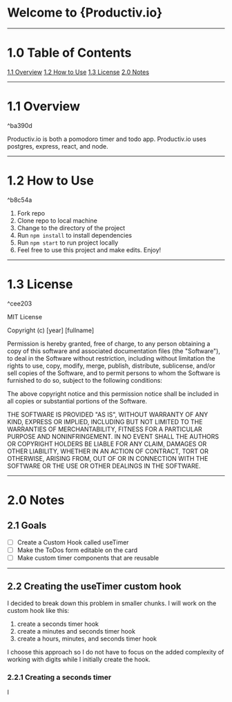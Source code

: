 # Welcome to {Productiv.io}

___
# 1.0 Table of Contents
[1.1 Overview](#11-Overview)
[1.2 How to Use](#12-How-to-Use)
[1.3 License](#13-License)
[2.0 Notes](#20-Notes)
___
# 1.1 Overview

^ba390d

Productiv.io is both a pomodoro timer and todo app. Productiv.io uses postgres, express, react, and node. 
___
# 1.2 How to Use

^b8c54a

1. Fork repo
2. Clone repo to local machine
3. Change to the directory of the project
4. Run ```npm install``` to install dependencies
5. Run ```npm start``` to run project locally
6.  Feel free to use this project and make edits. Enjoy!
___
# 1.3 License

^cee203

MIT License

Copyright (c) [year] [fullname]

Permission is hereby granted, free of charge, to any person obtaining a copy
of this software and associated documentation files (the "Software"), to deal
in the Software without restriction, including without limitation the rights
to use, copy, modify, merge, publish, distribute, sublicense, and/or sell
copies of the Software, and to permit persons to whom the Software is
furnished to do so, subject to the following conditions:

The above copyright notice and this permission notice shall be included in all
copies or substantial portions of the Software.

THE SOFTWARE IS PROVIDED "AS IS", WITHOUT WARRANTY OF ANY KIND, EXPRESS OR
IMPLIED, INCLUDING BUT NOT LIMITED TO THE WARRANTIES OF MERCHANTABILITY,
FITNESS FOR A PARTICULAR PURPOSE AND NONINFRINGEMENT. IN NO EVENT SHALL THE
AUTHORS OR COPYRIGHT HOLDERS BE LIABLE FOR ANY CLAIM, DAMAGES OR OTHER
LIABILITY, WHETHER IN AN ACTION OF CONTRACT, TORT OR OTHERWISE, ARISING FROM,
OUT OF OR IN CONNECTION WITH THE SOFTWARE OR THE USE OR OTHER DEALINGS IN THE
SOFTWARE.

___

# 2.0 Notes
## 2.1 Goals
- [ ] Create a Custom Hook called useTimer
- [ ] Make the ToDos form editable on the card
- [ ] Make custom timer components that are reusable 

___
## 2.2 Creating the useTimer custom hook
I decided to break down this problem in smaller chunks. I will work on the custom hook like this:
1. create a seconds timer hook
2. create a minutes and seconds timer hook
3. create a hours, minutes, and seconds timer hook

I choose this approach so I do not have to focus on the added complexity of working with digits while I initially create the hook. 
### 2.2.1 Creating a seconds timer
I